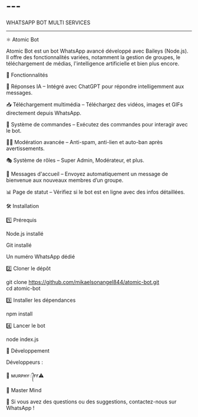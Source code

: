 # ---
WHATSAPP BOT MULTI SERVICES 

---

⚛️ Atomic Bot

Atomic Bot est un bot WhatsApp avancé développé avec Baileys (Node.js). Il offre des fonctionnalités variées, notamment la gestion de groupes, le téléchargement de médias, l'intelligence artificielle et bien plus encore.

🚀 Fonctionnalités

🤖 Réponses IA – Intégré avec ChatGPT pour répondre intelligemment aux messages.

📥 Téléchargement multimédia – Téléchargez des vidéos, images et GIFs directement depuis WhatsApp.

🔧 Système de commandes – Exécutez des commandes pour interagir avec le bot.

👮‍♂️ Modération avancée – Anti-spam, anti-lien et auto-ban après avertissements.

🎭 Système de rôles – Super Admin, Modérateur, et plus.

🎉 Messages d'accueil – Envoyez automatiquement un message de bienvenue aux nouveaux membres d’un groupe.

📊 Page de statut – Vérifiez si le bot est en ligne avec des infos détaillées.


🛠️ Installation

1️⃣ Prérequis

Node.js installé

Git installé

Un numéro WhatsApp dédié


2️⃣ Cloner le dépôt

git clone https://github.com/mikaelsonangel844/atomic-bot.git  
cd atomic-bot

3️⃣ Installer les dépendances

npm install

4️⃣ Lancer le bot

node index.js

📌 Développement

Développeurs :

👑 ᴍᴜʀᴘʜʏ᭄ғғ⚠️

🧠 Master Mind

📧 Si vous avez des questions ou des suggestions, contactez-nous sur WhatsApp !
